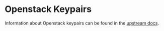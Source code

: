 # Openstack Keypairs

Information about Openstack keypairs can be found in the [upstream docs](https://docs.openstack.org/python-openstackclient/latest/cli/command-objects/keypair.html).
